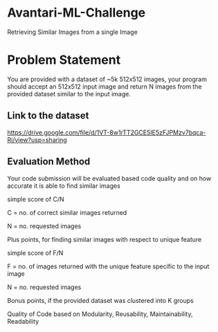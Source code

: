 # Avantari-ML-Challenge
Retrieving Similar Images from a single Image

# Problem Statement
You are provided with a dataset of ~5k 512x512 images, your program should accept an
512x512 input image and return N images from the provided dataset similar to the input image.
## Link to the dataset
https://drive.google.com/file/d/1VT-8w1rTT2GCE5IE5zFJPMzv7bqca-Ri/view?usp=sharing
## Evaluation Method
<p>Your code submission will be evaluated based code quality and on how accurate it is
able to find similar images</p>
<p>  simple score of C/N</p>
<p>   C = no. of correct similar images returned</p>
<p>   N = no. requested images</p>
<p>Plus points, for finding similar images with respect to unique feature</p>
<p>  simple score of F/N</p>
<p>    F = no. of images returned with the unique feature specific to the input image</p>
<p>    N = no. requested images</p>
<p>Bonus points, if the provided dataset was clustered into K groups</p>
<p>Quality of Code based on Modularity, Reusability, Maintainability, Readability</p>
